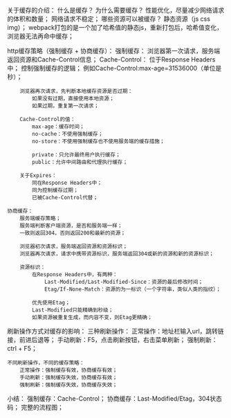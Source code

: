关于缓存的介绍：
    什么是缓存？
    为什么需要缓存？
        性能优化，尽量减少网络请求的体积和数量；
        网络请求不稳定；
    哪些资源可以被缓存？
        静态资源（js css img）；
        webpack打包的是一个加了哈希值的静态js，重新打包后，哈希值变化，浏览器无法再命中缓存；

http缓存策略（强制缓存 + 协商缓存）：
    强制缓存：
        浏览器第一次请求，服务端返回资源和Cache-Control信息；
        Cache-Control：
            位于Response Headers中；
            控制强制缓存的逻辑；
            例如Cache-Control:max-age=31536000（单位是秒）；

        浏览器再次请求，先判断本地缓存资源是否过期：
            如果没有过期，直接使用本地资源；
            如果过期，重复第一次请求；

        Cache-Control的值：
            max-age：缓存时间；
            no-cache：不使用强制缓存；
            no-store：不使用强制缓存也不使用服务端的缓存措施；

            private：只允许最终用户执行缓存；
            public：允许中间路由和代理执行缓存；

        关于Expires：
            同在Response Headers中；
            同为控制缓存过期；
            已被Cache-Control代替；

    协商缓存：
        服务端缓存策略；
        服务端判断客户端资源，是否和服务端一样；
        一致则返回304，否则返回200和最新的资源；

        浏览器初次请求，服务端返回资源和资源标识；
        浏览器再次请求，请求中携带资源标识，服务端返回304或新的资源和新的资源标识；

        资源标识：
            在Response Headers中，有两种：
                Last-Modified/Last-Modified-Since：资源的最后修改时间；
                Etag/If-None-Match：资源的为一标识（一个字符串，类似人类的指纹）；

            优先使用Etag；
            Last-Modified只能精确到秒级；
            如果资源被重复生成，而内容不变，则Etag更精确；

刷新操作方式对缓存的影响：
    三种刷新操作：
        正常操作：地址栏输入url，跳转链接，前进后退等；
        手动刷新：F5，点击刷新按钮，右击菜单刷新；
        强制刷新：ctrl + F5；

    不同刷新操作，不同的缓存策略：
        正常操作：强制缓存有效，协商缓存有效；
        手动刷新：强制缓存失效，协商缓存有效；
        强制刷新：强制缓存失效，协商缓存失效；

小结：
    强制缓存：Cache-Control；
    协商缓存：Last-Modified/Etag，304状态码；
    完整的流程图；